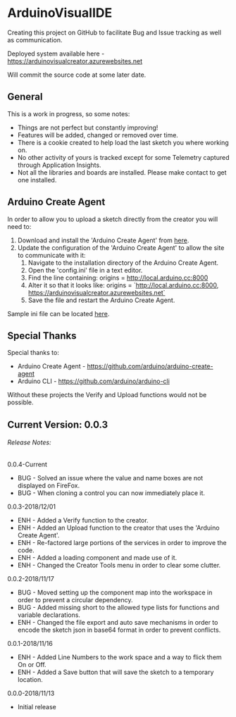 # ArduinoVisualIDE
Creating this project on GitHub to facilitate Bug and Issue tracking as well as communication. 

Deployed system available here - https://arduinovisualcreator.azurewebsites.net

Will commit the source code at some later date.


## General
This is a work in progress, so some notes:
 - Things are not perfect but constantly improving!
 - Features will be added, changed or removed over time.
 - There is a cookie created to help load the last sketch you where working on.
 - No other activity of yours is tracked except for some Telemetry captured through Application Insights.
 - Not all the libraries and boards are installed. Please make contact to get one installed.


## Arduino Create Agent
In order to allow you to upload a sketch directly from the creator you will need to:
1. Download and install the 'Arduino Create Agent' from [here](https://github.com/RealRoTeD/ArduinoVisualIDE).
2. Update the configuration of the 'Arduino Create Agent' to allow the site to communicate with it:
   1. Navigate to the installation directory of the Arduino Create Agent.
   2. Open the 'config.ini' file in a text editor.
   3. Find the line containing: origins = http://local.arduino.cc:8000
   4. Alter it so that it looks like: origins = \`http://local.arduino.cc:8000, https://arduinovisualcreator.azurewebsites.net`
   5. Save the file and restart the Arduino Create Agent.

Sample ini file can be located [here](https://github.com/RealRoTeD/ArduinoVisualIDE/config.ini).


## Special Thanks
Special thanks to:
 - Arduino Create Agent - https://github.com/arduino/arduino-create-agent
 - Arduino CLI - https://github.com/arduino/arduino-cli

Without these projects the Verify and Upload functions would not be possible.


##  Current Version: 0.0.3
###### Release Notes:
0.0.4-Current
 - BUG - Solved an issue where the value and name boxes are not displayed on FireFox.
 - BUG - When cloning a control you can now immediately place it.

0.0.3-2018/12/01
 - ENH - Added a Verify function to the creator.
 - ENH - Added an Upload function to the creator that uses the 'Arduino Create Agent'.
 - ENH - Re-factored large portions of the services in order to improve the code.
 - ENH - Added a loading component and made use of it.
 - ENH - Changed the Creator Tools menu in order to clear some clutter.

0.0.2-2018/11/17
 - BUG - Moved setting up the component map into the workspace in order to prevent a circular dependency.
 - BUG - Added missing short to the allowed type lists for functions and variable declarations.
 - ENH - Changed the file export and auto save mechanisms in order to encode the sketch json in base64 format in order to prevent conflicts.

0.0.1-2018/11/16
 - ENH - Added Line Numbers to the work space and a way to flick them On or Off.
 - ENH - Added a Save button that will save the sketch to a temporary location.

0.0.0-2018/11/13
 - Initial release
